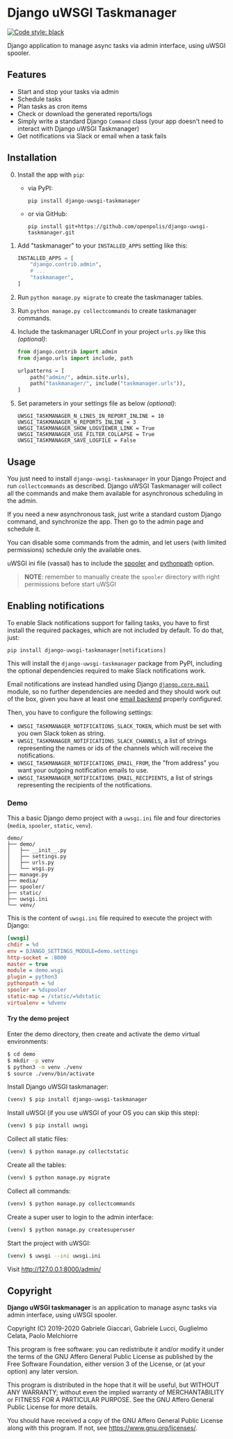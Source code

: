 # Django uWSGI Taskmanager

[![Code style: black](https://img.shields.io/badge/code%20style-black-000000.svg)](https://github.com/python/black)

Django application to manage async tasks via admin interface, using uWSGI spooler.

## Features

- Start and stop your tasks via admin
- Schedule tasks
- Plan tasks as cron items
- Check or download the generated reports/logs
- Simply write a standard Django `Command` class (your app doesn't need to interact with Django uWSGI Taskmanager)
- Get notifications via Slack or email when a task fails

## Installation

0.  Install the app with `pip`:

    -  via PyPI:

       `pip install django-uwsgi-taskmanager`

    -  or via GitHub:

       `pip install git+https://github.com/openpolis/django-uwsgi-taskmanager.git`

1.  Add "taskmanager" to your `INSTALLED_APPS` setting like this:

    ```python
    INSTALLED_APPS = [
        "django.contrib.admin",
        # ...
        "taskmanager",
    ]
    ```

2. Run `python manage.py migrate` to create the taskmanager tables.

3. Run `python manage.py collectcommands` to create taskmanager commands.

4. Include the taskmanager URLConf in your project `urls.py` like this _(optional)_:

    ```python
    from django.contrib import admin
    from django.urls import include, path
    
    urlpatterns = [
        path("admin/", admin.site.urls),
        path("taskmanager/", include("taskmanager.urls")),
    ]
    ```

5. Set parameters in your settings file as below _(optional)_:

    ```pythonstub
    UWSGI_TASKMANAGER_N_LINES_IN_REPORT_INLINE = 10
    UWSGI_TASKMANAGER_N_REPORTS_INLINE = 3
    UWSGI_TASKMANAGER_SHOW_LOGVIEWER_LINK = True
    UWSGI_TASKMANAGER_USE_FILTER_COLLAPSE = True
    UWSGI_TASKMANAGER_SAVE_LOGFILE = False
    ```

## Usage

You just need to install `django-uwsgi-taskmanager` in your Django Project and run `collectcommands` as described.
Django uWSGI Taskmanager will collect all the commands and make them available for asynchronous scheduling in the admin.

If you need a new asynchronous task, just write a standard custom Django command, and synchronize the app. Then go to the admin page and schedule it.

You can disable some commands from the admin, and let users (with limited permissions) schedule only the available ones.

uWSGI ini file (vassal) has to include the [spooler](https://uwsgi-docs.readthedocs.io/en/latest/Spooler.html) and [pythonpath](https://uwsgi-docs.readthedocs.io/en/latest/PythonDecorators.html) option.

> **NOTE**: remember to manually create the `spooler` directory with right permissions before start uWSGI

## Enabling notifications

To enable Slack notifications support for failing tasks, you have to first install the
required packages, which are not included by default. To do that, just:

    pip install django-uwsgi-taskmanager[notifications]
    
This will install the `django-uwsgi-taskmanager` package from PyPI, including the optional dependencies
required to make Slack notifications work. 

Email notifications are instead handled using Django [`django.core.mail`](https://docs.djangoproject.com/en/2.2/topics/email/) 
module, so no further dependencies are needed and they should work out of the box, given you have at
least one [email backend](https://docs.djangoproject.com/en/2.2/topics/email/#email-backends) properly
configured.

Then, you have to configure the following settings:

- `UWSGI_TASKMANAGER_NOTIFICATIONS_SLACK_TOKEN`, which must be set with you own Slack token as string.
- `UWSGI_TASKMANAGER_NOTIFICATIONS_SLACK_CHANNELS`, a list of strings representing the names or ids of the channels which will receive the notifications.
- `UWSGI_TASKMANAGER_NOTIFICATIONS_EMAIL_FROM`, the "from address" you want your outgoing notification emails to use.
- `UWSGI_TASKMANAGER_NOTIFICATIONS_EMAIL_RECIPIENTS`, a list of strings representing the recipients of the notifications.

### Demo

This a basic Django demo project with a `uwsgi.ini` file and four directories (`media`, `spooler`, `static`, `venv`).

```
demo/
├── demo/
│   ├── __init__.py
│   ├── settings.py
│   ├── urls.py
│   └── wsgi.py
├── manage.py
├── media/
├── spooler/
├── static/
├── uwsgi.ini
└── venv/
```

This is the content of `uwsgi.ini` file required to execute the project with Django:

```ini
[uwsgi]
chdir = %d
env = DJANGO_SETTINGS_MODULE=demo.settings
http-socket = :8000
master = true
module = demo.wsgi
plugin = python3
pythonpath = %d
spooler = %dspooler
static-map = /static/=%dstatic
virtualenv = %dvenv
```

#### Try the demo project

Enter the demo directory, then create and activate the demo virtual environments:

```bash
$ cd demo
$ mkdir -p venv
$ python3 -m venv ./venv
$ source ./venv/bin/activate
```

Install Django uWSGI taskmanager:

```bash
(venv) $ pip install django-uwsgi-taskmanager
```

Install uWSGI (if you use uWSGI of your OS you can skip this step):

```bash
(venv) $ pip install uwsgi
```

Collect all static files:

```bash
(venv) $ python manage.py collectstatic
```

Create all the tables:

```bash
(venv) $ python manage.py migrate
```

Collect all commands:

```bash
(venv) $ python manage.py collectcommands
```

Create a super user to login to the admin interface:

```bash
(venv) $ python manage.py createsuperuser
```

Start the project with uWSGI:

```bash
(venv) $ uwsgi --ini uwsgi.ini
```

Visit http://127.0.0.1:8000/admin/

## Copyright

**Django uWSGI taskmanager** is an application to manage async tasks via admin interface, using uWSGI spooler.

Copyright (C) 2019-2020 Gabriele Giaccari, Gabriele Lucci, Guglielmo Celata, Paolo Melchiorre

This program is free software: you can redistribute it and/or modify
it under the terms of the GNU Affero General Public License as
published by the Free Software Foundation, either version 3 of the
License, or (at your option) any later version.

This program is distributed in the hope that it will be useful,
but WITHOUT ANY WARRANTY; without even the implied warranty of
MERCHANTABILITY or FITNESS FOR A PARTICULAR PURPOSE.  See the
GNU Affero General Public License for more details.

You should have received a copy of the GNU Affero General Public License
along with this program.  If not, see <https://www.gnu.org/licenses/>.
